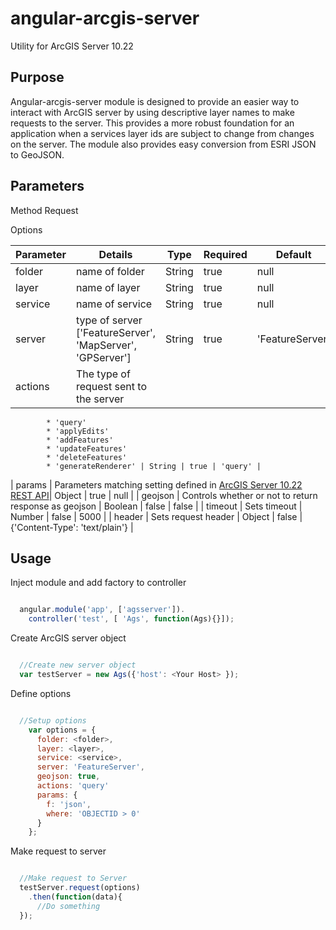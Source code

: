 angular-arcgis-server
======================================

Utility for ArcGIS Server 10.22

## Purpose

Angular-arcgis-server module is designed to provide an easier way to interact with ArcGIS server by using descriptive layer names to make requests to the server. This provides a more robust foundation for an application when a services layer ids are subject to change from changes on the server. The module also provides easy conversion from ESRI JSON to GeoJSON.

## Parameters

Method Request

Options

| Parameter  | Details | Type | Required | Default |
| ------------- | ------------- | :-----------: | ----------- | -------------- |
| folder  | name of folder  | String | true | null |
| layer   | name of layer   | String | true | null |
| service | name of service | String | true | null |
| server  | type of server ['FeatureServer', 'MapServer', 'GPServer'] | String | true | 'FeatureServer' |
| actions | The type of request sent to the server
            * 'query'  
            * 'applyEdits'
            * 'addFeatures'
            * 'updateFeatures'
            * 'deleteFeatures'
            * 'generateRenderer' | String | true | 'query' |
| params  | Parameters matching setting defined in [ArcGIS Server 10.22 REST API](http://resources.arcgis.com/en/help/arcgis-rest-api/index.html#/The_ArcGIS_REST_API/02r300000054000000/)| Object | true | null |
| geojson | Controls whether or not to return response as geojson | Boolean | false | false |
| timeout | Sets timeout | Number | false | 5000 |
| header  | Sets request header | Object | false | {'Content-Type': 'text/plain'} |


## Usage

Inject module and add factory to controller

```javascript

  angular.module('app', ['agsserver']).
    controller('test', [ 'Ags', function(Ags){}]);

```

Create ArcGIS server object

```javascript

  //Create new server object
  var testServer = new Ags({'host': <Your Host> });

```

Define options

```javascript

  //Setup options
    var options = {
      folder: <folder>,
      layer: <layer>,
      service: <service>,
      server: 'FeatureServer',
      geojson: true,
      actions: 'query'
      params: {
        f: 'json',
        where: 'OBJECTID > 0'
      }
    };

```

Make request to server

```javascript

  //Make request to Server
  testServer.request(options)
    .then(function(data){
      //Do something
  });

```
